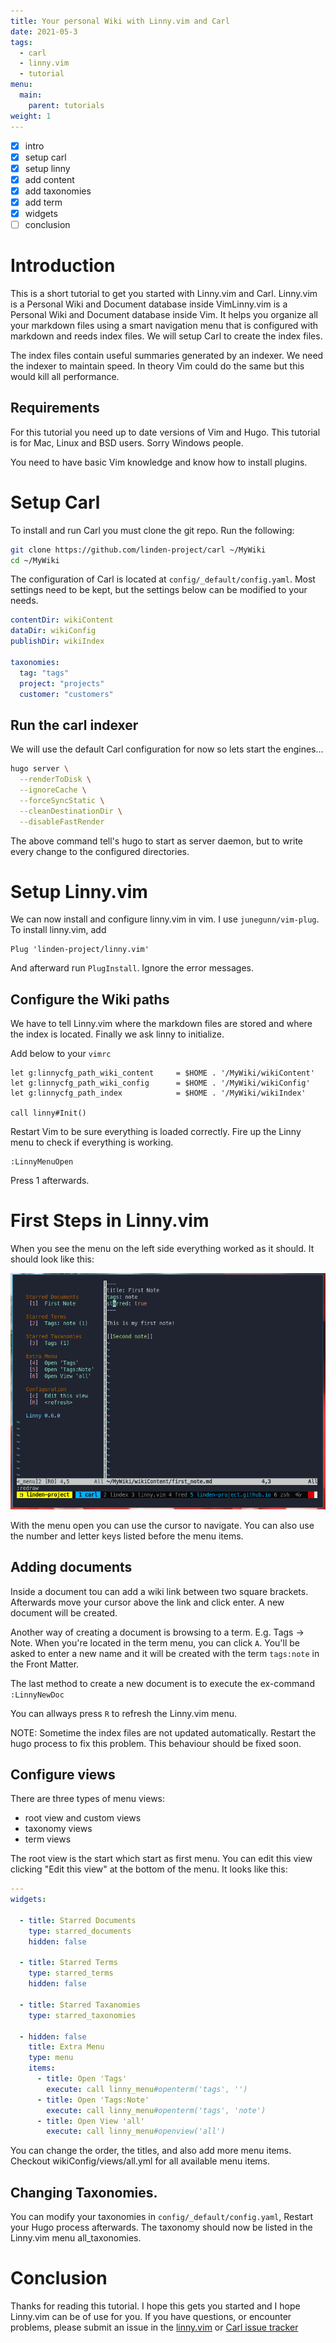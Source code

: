 ```yaml
---
title: Your personal Wiki with Linny.vim and Carl
date: 2021-05-3
tags:
  - carl
  - linny.vim
  - tutorial
menu:
  main:
    parent: tutorials
weight: 1
---
```


- [x] intro
- [x] setup carl
- [x] setup linny
- [x] add content
- [x] add taxonomies
- [x] add term
- [x] widgets
- [ ] conclusion

# Introduction

This is a short tutorial to get you started with Linny.vim and Carl. Linny.vim
is a Personal Wiki and Document database inside VimLinny.vim is a Personal Wiki
and Document database inside Vim. It helps you organize all your markdown files
using a smart navigation menu that is configured with markdown and reeds index
files. We will setup Carl to create the index files.

The index files contain useful summaries generated by an indexer. We
need the indexer to maintain speed. In theory Vim could do the same but this
would kill all performance.

## Requirements

For this tutorial you need up to date versions of Vim and Hugo. This tutorial
is for Mac, Linux and BSD users. Sorry Windows people.

You need to have basic Vim knowledge and know how to install plugins.

# Setup Carl

To install and run Carl you must clone the git repo. Run the following:

```bash
git clone https://github.com/linden-project/carl ~/MyWiki
cd ~/MyWiki
```

The configuration of Carl is located at `config/_default/config.yaml`. Most
settings need to be kept, but the settings below can be modified to your needs.

```yaml
contentDir: wikiContent
dataDir: wikiConfig
publishDir: wikiIndex

taxonomies:
  tag: "tags"
  project: "projects"
  customer: "customers"
```

## Run the carl indexer

We will use the default Carl configuration for now so lets start the engines...

```bash
hugo server \
  --renderToDisk \
  --ignoreCache \
  --forceSyncStatic \
  --cleanDestinationDir \
  --disableFastRender
```

The above command tell's hugo to start as server daemon, but to write every
change to the configured directories.

# Setup Linny.vim

We can now install and configure linny.vim in vim. I use `junegunn/vim-plug`. To install linny.vim, add

```vim
Plug 'linden-project/linny.vim'
```

And afterward run `PlugInstall`. Ignore the error messages.

## Configure the Wiki paths

We have to tell Linny.vim where the markdown files are stored and where the
index is located. Finally we ask linny to initialize.

Add below to your `vimrc`

```vim
let g:linnycfg_path_wiki_content     = $HOME . '/MyWiki/wikiContent'
let g:linnycfg_path_wiki_config      = $HOME . '/MyWiki/wikiConfig'
let g:linnycfg_path_index            = $HOME . '/MyWiki/wikiIndex'

call linny#Init()
```

Restart Vim to be sure everything is loaded correctly. Fire up the Linny menu to check if everything is working.

```
:LinnyMenuOpen
```

Press 1 afterwards.

# First Steps in Linny.vim

When you see the menu on the left side everything worked as it should. It should look like this:

![](/linny-firstview.png)

With the menu open you can use the cursor to navigate. You can also use the
number and letter keys listed before the menu items.

## Adding documents

Inside a document tou can add a wiki link between two square brackets.
Afterwards move your cursor above the link and click enter. A new document will
be created.

Another way of creating a document is browsing to a term. E.g. Tags -> Note.
When you're located in the term menu, you can click ````A````. You'll be asked
to enter a new name and it will be created with the term ````tags:note```` in
the Front Matter.

The last method to create a new document is to execute the ex-command ````:LinnyNewDoc````

You can allways press ````R```` to refresh the Linny.vim menu.

NOTE: Sometime the index files are not updated automatically. Restart the hugo
process to fix this problem. This behaviour should be fixed soon.

## Configure views

There are three types of menu views:

- root view and custom views
- taxonomy views
- term views

The root view is the start which start as first menu. You can edit this view
clicking "Edit this view" at the bottom of the menu. It looks like this:

```yaml
---
widgets:

  - title: Starred Documents
    type: starred_documents
    hidden: false

  - title: Starred Terms
    type: starred_terms
    hidden: false

  - title: Starred Taxanomies
    type: starred_taxonomies

  - hidden: false
    title: Extra Menu
    type: menu
    items:
      - title: Open 'Tags'
        execute: call linny_menu#openterm('tags', '')
      - title: Open 'Tags:Note'
        execute: call linny_menu#openterm('tags', 'note')
      - title: Open View 'all'
        execute: call linny_menu#openview('all')
```

You can change the order, the titles, and also add more menu items. Checkout
wikiConfig/views/all.yml for all available menu items.

## Changing Taxonomies.

You can modify your taxonomies in `config/_default/config.yaml`, Restart your
Hugo process afterwards. The taxonomy should now be listed in the Linny.vim
menu all_taxonomies.

# Conclusion

Thanks for reading this tutorial. I hope this gets you started and I hope
Linny.vim can be of use for you. If you have questions, or encounter problems,
please submit an issue in the
[linny.vim](https://github.com/linden-project/linny.vim/issues) or [Carl issue
tracker](https://github.com/linden-project/carl/issues)














